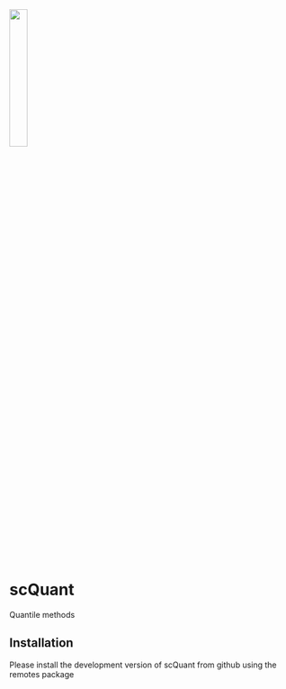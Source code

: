  <img src="https://user-images.githubusercontent.com/52276989/229894417-bb5e978c-cb1d-4606-8d2c-1b82c137e52e.png" width=25% height=25%>
 

# scQuant
Quantile methods


## Installation
Please install the development version of scQuant from github using the remotes package 


